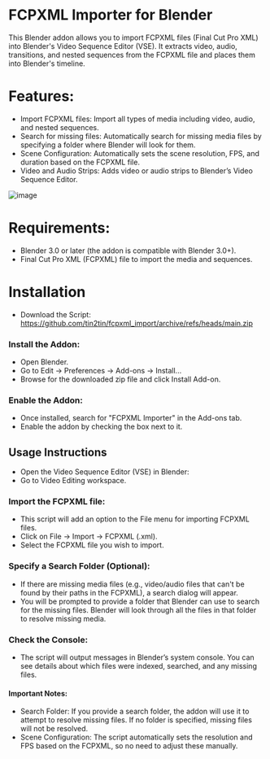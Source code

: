 # FCPXML Importer for Blender
This Blender addon allows you to import FCPXML files (Final Cut Pro XML) into Blender's Video Sequence Editor (VSE). It extracts video, audio, transitions, and nested sequences from the FCPXML file and places them into Blender's timeline.

# Features:
- Import FCPXML files: Import all types of media including video, audio, and nested sequences.
- Search for missing files: Automatically search for missing media files by specifying a folder where Blender will look for them.
- Scene Configuration: Automatically sets the scene resolution, FPS, and duration based on the FCPXML file.
- Video and Audio Strips: Adds video or audio strips to Blender’s Video Sequence Editor.

![image](https://github.com/user-attachments/assets/55f9d7fe-1d63-4185-9f7d-09c79cf646ff)


# Requirements:
- Blender 3.0 or later (the addon is compatible with Blender 3.0+).
- Final Cut Pro XML (FCPXML) file to import the media and sequences.

# Installation
- Download the Script: https://github.com/tin2tin/fcpxml_import/archive/refs/heads/main.zip

### Install the Addon:
- Open Blender.
- Go to Edit → Preferences → Add-ons → Install...
- Browse for the downloaded zip file and click Install Add-on.

### Enable the Addon:
- Once installed, search for "FCPXML Importer" in the Add-ons tab.
- Enable the addon by checking the box next to it.

## Usage Instructions
- Open the Video Sequence Editor (VSE) in Blender:
- Go to Video Editing workspace.

### Import the FCPXML file:
- This script will add an option to the File menu for importing FCPXML files.
- Click on File → Import → FCPXML (.xml).
- Select the FCPXML file you wish to import.

### Specify a Search Folder (Optional):
- If there are missing media files (e.g., video/audio files that can't be found by their paths in the FCPXML), a search dialog will appear.
- You will be prompted to provide a folder that Blender can use to search for the missing files. Blender will look through all the files in that folder to resolve missing media.

### Check the Console:
- The script will output messages in Blender’s system console. You can see details about which files were indexed, searched, and any missing files.

#### Important Notes:
- Search Folder: If you provide a search folder, the addon will use it to attempt to resolve missing files. If no folder is specified, missing files will not be resolved.
- Scene Configuration: The script automatically sets the resolution and FPS based on the FCPXML, so no need to adjust these manually.
